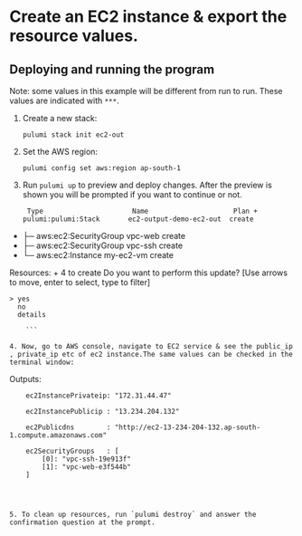 

# Create an EC2 instance & export the resource values. 

## Deploying and running the program

Note: some values in this example will be different from run to run.  These values are indicated
with `***`.

1. Create a new stack:

    ```
    pulumi stack init ec2-out

    ```

2. Set the AWS region:

    ```
    pulumi config set aws:region ap-south-1

    ```

3. Run `pulumi up` to preview and deploy changes.  After the preview is shown you will be
    prompted if you want to continue or not.

    ```  
     Type                      Name                     Plan +   pulumi:pulumi:Stack       ec2-output-demo-ec2-out  create
 +   ├─ aws:ec2:SecurityGroup  vpc-web                  create
 +   ├─ aws:ec2:SecurityGroup  vpc-ssh                  create
 +   └─ aws:ec2:Instance       my-ec2-vm                create

Resources:
    + 4 to create
Do you want to perform this update?  [Use arrows to move, enter to select, type to filter]
```
> yes
  no
  details

    ```

4. Now, go to AWS console, navigate to EC2 service & see the public_ip , private_ip etc of ec2 instance.The same values can be checked in the terminal window:
 ```
Outputs:
```
    ec2InstancePrivateip: "172.31.44.47"

    ec2InstancePublicip : "13.234.204.132"

    ec2Publicdns        : "http://ec2-13-234-204-132.ap-south-1.compute.amazonaws.com"
    
    ec2SecurityGroups   : [
        [0]: "vpc-ssh-19e913f"
        [1]: "vpc-web-e3f544b"
    ]
```
```



5. To clean up resources, run `pulumi destroy` and answer the confirmation question at the prompt.
